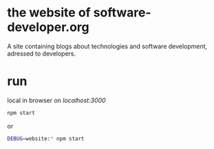 # the website of software-developer.org

A site containing blogs about technologies and software development, adressed to developers.

# run

local in browser on _localhost:3000_
```bash
npm start
```
or 
```bash
DEBUG=website:* npm start
```
